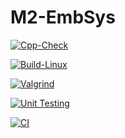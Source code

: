 # M2-EmbSys
[![Cpp-Check](https://github.com/ShirshaG23/M2-EmbSys/actions/workflows/c-cpp.yml/badge.svg)](https://github.com/ShirshaG23/M2-EmbSys/actions/workflows/c-cpp.yml)

[![Build-Linux](https://github.com/ShirshaG23/M2-EmbSys/actions/workflows/Build.yml/badge.svg)](https://github.com/ShirshaG23/M2-EmbSys/actions/workflows/Build.yml)

[![Valgrind](https://github.com/ShirshaG23/M2-EmbSys/actions/workflows/Val.yml/badge.svg)](https://github.com/ShirshaG23/M2-EmbSys/actions/workflows/Val.yml)

[![Unit Testing](https://github.com/ShirshaG23/M2-EmbSys/actions/workflows/Unit.yml/badge.svg)](https://github.com/ShirshaG23/M2-EmbSys/actions/workflows/Unit.yml)

[![CI](https://github.com/ShirshaG23/M2-EmbSys/actions/workflows/Main.yml/badge.svg)](https://github.com/ShirshaG23/M2-EmbSys/actions/workflows/Main.yml)
